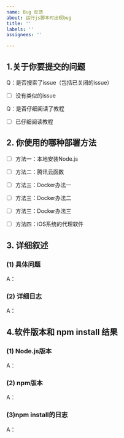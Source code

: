 ```yaml
---
name: Bug 反馈
about: 运行js脚本时出现bug
title: ''
labels: ''
assignees: ''

---
```


 <!-- 请先在 issues 页面搜索你的问题，包括已关闭的issue，很可能已被解决。 -->
 <!-- 请先在 issues 页面搜索你的问题，包括已关闭的issue，很可能已被解决。 -->
 <!-- 请先在 issues 页面搜索你的问题，包括已关闭的issue，很可能已被解决。 -->

<!-- 这是隐藏的信息 -->
<!-- 👆这样括起来的信息将被隐藏，填写时注意不要写在里面。 -->

<!-- 点击编辑器上方的 preview 可预览效果 -->

<!--
⚠️请_完整_填写以下模板描述问题，否则反馈将会被系统关闭。
⚠️请_完整_填写以下模板描述问题，否则反馈将会被系统关闭。
⚠️请_完整_填写以下模板描述问题，否则反馈将会被系统关闭。
⚠️请_完整_填写以下模板描述问题，否则反馈将会被系统关闭。
⚠️请_完整_填写以下模板描述问题，否则反馈将会被系统关闭。
⚠️请_完整_填写以下模板描述问题，否则反馈将会被系统关闭。
⚠️请_完整_填写以下模板描述问题，否则反馈将会被系统关闭。
⚠️请_完整_填写以下模板描述问题，否则反馈将会被系统关闭。
⚠️请_完整_填写以下模板描述问题，否则反馈将会被系统关闭。
⚠️请_完整_填写以下模板描述问题，否则反馈将会被系统关闭。

（重要事情已经说了十遍😅）
-->

## 1.关于你要提交的问题

Q：是否搜索了issue（包括已关闭的issue）
- [ ] 没有类似的issue <!-- 将中括号中的空格替换为 "x" ，即为选中 -->

Q：是否仔细阅读了教程
- [ ] 已仔细阅读教程 <!-- 将中括号中的空格替换为 "x" ，即为选中 -->

## 2. 你使用的哪种部署方法
<!-- 将中括号中的空格替换为 "x" ，即为选中 -->
<!-- 将中括号中的空格替换为 "x" ，即为选中 -->
<!-- 将中括号中的空格替换为 "x" ，即为选中 -->
<!-- Github Action的任何问题请自行解决，提在这里将直接关闭 -->
<!-- Github Action的任何问题请自行解决，提在这里将直接关闭 -->
<!-- Github Action的任何问题请自行解决，提在这里将直接关闭 -->
- [ ] 方法一：本地安装Node.js <!-- 请注意：方法一与js无关的错误要到方法一的链接去提issue -->
- [ ] 方法二：腾讯云函数
- [ ] 方法三：Docker办法一
- [ ] 方法三：Docker办法二 <!-- 请注意：Docker办法二与js无关的错误要到Docker办法二的链接去提issue -->
- [ ] 方法三：Docker办法三 <!-- 请注意：Docker办法三与js无关的错误要到Docker办法三的链接去提issue -->
- [ ] 方法四：iOS系统的代理软件


## 3. 详细叙述
### (1) 具体问题
A：

### (2) 详细日志
A：


<!-- 如果是Node.js运行js脚本在日志出存在错误，需要额外提供以下信息 -->
<!-- 如果是Node.js运行js脚本在日志出存在错误，需要额外提供以下信息 -->
<!-- 如果是Node.js运行js脚本在日志出存在错误，需要额外提供以下信息 -->
## 4.软件版本和 npm install 结果
### (1) Node.js版本
<!-- 输入 node -v 或 nodejs -v 可查看 -->
A：

### (2) npm版本
<!-- 输入 npm -v 可查看 -->
A：

### (3)npm install的日志
<!-- 在scripts文件夹下运行npm install 的日志-->
A：
